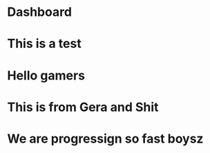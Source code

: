 # Dashboard

# This is a test

# Hello gamers

# This is from Gera and Shit

# We are progressign so fast boysz